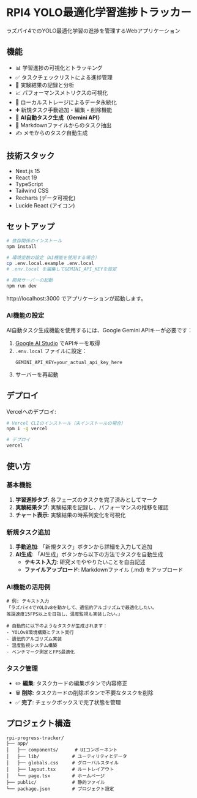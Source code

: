 # RPI4 YOLO最適化学習進捗トラッカー

ラズパイ4でのYOLO最適化学習の進捗を管理するWebアプリケーション

## 機能

- 📊 学習進捗の可視化とトラッキング
- ✅ タスクチェックリストによる進捗管理
- 🧪 実験結果の記録と分析
- 📈 パフォーマンスメトリクスの可視化
- 💾 ローカルストレージによるデータ永続化
- ➕ 新規タスク手動追加・編集・削除機能
- 🤖 **AI自動タスク生成（Gemini API）**
- 📄 Markdownファイルからのタスク抽出
- ✍️ メモからのタスク自動生成

## 技術スタック

- Next.js 15
- React 19
- TypeScript
- Tailwind CSS
- Recharts (データ可視化)
- Lucide React (アイコン)

## セットアップ

```bash
# 依存関係のインストール
npm install

# 環境変数の設定（AI機能を使用する場合）
cp .env.local.example .env.local
# .env.local を編集してGEMINI_API_KEYを設定

# 開発サーバーの起動
npm run dev
```

http://localhost:3000 でアプリケーションが起動します。

### AI機能の設定

AI自動タスク生成機能を使用するには、Google Gemini APIキーが必要です：

1. [Google AI Studio](https://makersuite.google.com/app/apikey) でAPIキーを取得
2. `.env.local` ファイルに設定：
   ```
   GEMINI_API_KEY=your_actual_api_key_here
   ```
3. サーバーを再起動

## デプロイ

Vercelへのデプロイ:

```bash
# Vercel CLIのインストール（未インストールの場合）
npm i -g vercel

# デプロイ
vercel
```

## 使い方

### 基本機能
1. **学習進捗タブ**: 各フェーズのタスクを完了済みとしてマーク
2. **実験結果タブ**: 実験結果を記録し、パフォーマンスの推移を確認
3. **チャート表示**: 実験結果の時系列変化を可視化

### 新規タスク追加
1. **手動追加**: 「新規タスク」ボタンから詳細を入力して追加
2. **AI生成**: 「AI生成」ボタンから以下の方法でタスクを自動生成
   - **テキスト入力**: 研究メモややりたいことを自由記述
   - **ファイルアップロード**: Markdownファイル (.md) をアップロード

### AI機能の活用例
```
# 例: テキスト入力
「ラズパイ4でYOLOv8を動かして、遺伝的アルゴリズムで最適化したい。
推論速度15FPS以上を目指し、温度監視も実装したい。」

# 自動的に以下のようなタスクが生成されます：
- YOLOv8環境構築とテスト実行
- 遺伝的アルゴリズム実装
- 温度監視システム構築
- ベンチマーク測定とFPS最適化
```

### タスク管理
- ✏️ **編集**: タスクカードの編集ボタンで内容修正
- 🗑️ **削除**: タスクカードの削除ボタンで不要なタスクを削除
- ✅ **完了**: チェックボックスで完了状態を管理

## プロジェクト構造

```
rpi-progress-tracker/
├── app/
│   ├── components/      # UIコンポーネント
│   ├── lib/            # ユーティリティとデータ
│   ├── globals.css     # グローバルスタイル
│   ├── layout.tsx      # ルートレイアウト
│   └── page.tsx        # ホームページ
├── public/             # 静的ファイル
└── package.json        # プロジェクト設定
```